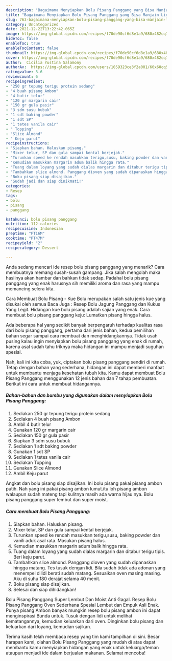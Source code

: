 ```yaml
---
description: "Bagaimana Menyiapkan Bolu Pisang Panggang yang Bisa Manjain Lidah"
title: "Bagaimana Menyiapkan Bolu Pisang Panggang yang Bisa Manjain Lidah"
slug: 763-bagaimana-menyiapkan-bolu-pisang-panggang-yang-bisa-manjain-lidah
category: Uncategorized
date: 2021-12-22T13:22:42.065Z
image: https://img-global.cpcdn.com/recipes/f70de90cf6d8e1a9/680x482cq70/bolu-pisang-panggang-foto-resep-utama.jpg
hideToc: false
enableToc: true
enableTocContent: false
thumbnail: https://img-global.cpcdn.com/recipes/f70de90cf6d8e1a9/680x482cq70/bolu-pisang-panggang-foto-resep-utama.jpg
cover: https://img-global.cpcdn.com/recipes/f70de90cf6d8e1a9/680x482cq70/bolu-pisang-panggang-foto-resep-utama.jpg
author:  Cicilia Yustina Salamony
authorAv:  https://img-global.cpcdn.com/users/1059323ce3f2a001/60x60cq50/avatar.jpg
ratingvalue: 3.6
reviewcount: 6
recipeingredient:
- "250 gr tepung terigu protein sedang"
- "4 buah pisang Ambon"
- "4 butir telur"
- "120 gr margarin cair"
- "150 gr gula pasir"
- "3 sdm susu bubuk"
- "1 sdt baking powder"
- "1 sdt SP"
- "1 tetes vanila cair"
- " Topping"
- "Slice Almond"
- " Keju parut"
recipeinstructions:
- "Siapkan bahan. Haluskan pisang."
- "Mixer telur, SP dan gula sampai kental berjejak."
- "Turunkan speed ke rendah masukkan terigu,susu, baking powder dan vanili aduk asal rata. Masukan pisang halus."
- "Kemudian masukkan margarin adum balik hingga rata."
- "Tuang dalam loyang yang sudah dialas margarin dan ditabur terigu tipis. Beri keju parut."
- "Tambahkan slice almond. Panggang dioven yang sudah dipanaskan hingga matang. Tes tusuk dengan lidi. Bila sudah tidak ada adonan yang menempel dilidi berati sudah matang. Sesuaikan oven masing masing. Aku di suhu 180 derajat selama 40 menit."
- "Boku pisang siap disajikan."
- "Sudah jadi dan siap dinikmati!"
categories:
- Resep
tags:
- bolu
- pisang
- panggang

katakunci: bolu pisang panggang 
nutrition: 112 calories
recipecuisine: Indonesian
preptime: "PT16M"
cooktime: "PT47M"
recipeyield: "2"
recipecategory: Dessert

---
```



Anda sedang mencari ide resep bolu pisang panggang yang menarik? Cara membuatnya memang susah-susah gampang. Jika salah mengolah maka hasilnya akan hambar dan bahkan tidak sedap. Padahal bolu pisang panggang yang enak harusnya sih memiliki aroma dan rasa yang mampu memancing selera kita.


Cara Membuat Bolu Pisang - Kue Bolu merupakan salah satu jenis kue yang disukai oleh semua Baca Juga : Resep Bolu Jagung Panggang dan Kukus Yang Legit. Hidangan kue bolu pisang adalah sajian yang enak. Cara membuat bolu pisang panggang keju: Lumatkan pisang hingga halus.

Ada beberapa hal yang sedikit banyak berpengaruh terhadap kualitas rasa dari bolu pisang panggang, pertama dari jenis bahan, kedua pemilihan bahan segar sampai cara membuat dan menghidangkannya. Tidak usah pusing kalau ingin menyiapkan bolu pisang panggang yang enak di rumah, karena asal sudah tahu triknya maka hidangan ini mampu menjadi suguhan spesial.


Nah, kali ini kita coba, yuk, ciptakan bolu pisang panggang sendiri di rumah. Tetap dengan bahan yang sederhana, hidangan ini dapat memberi manfaat untuk membantu menjaga kesehatan tubuh kita. Kamu dapat membuat Bolu Pisang Panggang menggunakan 12 jenis bahan dan 7 tahap pembuatan. Berikut ini cara untuk membuat hidangannya.

<!--inarticleads1-->

##### Bahan-bahan dan bumbu yang digunakan dalam menyiapkan Bolu Pisang Panggang:

1. Sediakan 250 gr tepung terigu protein sedang
1. Sediakan 4 buah pisang Ambon
1. Ambil 4 butir telur
1. Gunakan 120 gr margarin cair
1. Sediakan 150 gr gula pasir
1. Siapkan 3 sdm susu bubuk
1. Sediakan 1 sdt baking powder
1. Gunakan 1 sdt SP
1. Sediakan 1 tetes vanila cair
1. Sediakan  Topping
1. Gunakan Slice Almond
1. Ambil  Keju parut


Angkat dan bolu pisang siap disajikan. Ini bolu pisang pakai pisang ambon putih. Nah yang ini pakai pisang ambon lumut.itu loh pisang ambon walaupun sudah mateng tapi kulitnya masih ada warna hijau nya. Bolu pisang panggang super lembut dan super moist. 

<!--inarticleads2-->

##### Cara membuat Bolu Pisang Panggang:

1. Siapkan bahan. Haluskan pisang.
1. Mixer telur, SP dan gula sampai kental berjejak.
1. Turunkan speed ke rendah masukkan terigu,susu, baking powder dan vanili aduk asal rata. Masukan pisang halus.
1. Kemudian masukkan margarin adum balik hingga rata.
1. Tuang dalam loyang yang sudah dialas margarin dan ditabur terigu tipis. Beri keju parut.
1. Tambahkan slice almond. Panggang dioven yang sudah dipanaskan hingga matang. Tes tusuk dengan lidi. Bila sudah tidak ada adonan yang menempel dilidi berati sudah matang. Sesuaikan oven masing masing. Aku di suhu 180 derajat selama 40 menit.
1. Boku pisang siap disajikan.
1. Selesai dan siap dihidangkan!

Bolu Pisang Panggang Super Lembut Dan Moist Anti Gagal. Resep Bolu Pisang Panggang Oven Sederhana Spesial Lembut dan Empuk Asli Enak. Punya pisang Ambon banyak mungkin resep bolu pisang ambon ini dapat menginspirasi Bunda untuk. Tusuk dengan lidi untuk melihat kematangannya, kemudian keluarkan dari oven. Dinginkan bolu pisang dan keluarkan dari loyang, kemudian sajikan. 

Terima kasih telah membaca resep yang tim kami tampilkan di sini. Besar harapan kami, olahan Bolu Pisang Panggang yang mudah di atas dapat membantu kamu menyiapkan hidangan yang enak untuk keluarga/teman ataupun menjadi ide dalam berjualan makanan. Selamat mencoba!
